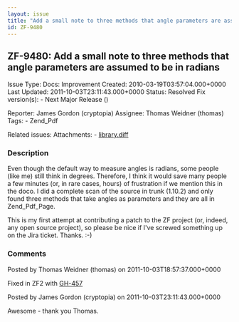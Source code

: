```yaml
---
layout: issue
title: "Add a small note to three methods that angle parameters are assumed to be in radians"
id: ZF-9480
---
```


ZF-9480: Add a small note to three methods that angle parameters are assumed to be in radians
---------------------------------------------------------------------------------------------

 Issue Type: Docs: Improvement Created: 2010-03-19T03:57:04.000+0000 Last Updated: 2011-10-03T23:11:43.000+0000 Status: Resolved Fix version(s): - Next Major Release ()
 
 Reporter:  James Gordon (cryptopia)  Assignee:  Thomas Weidner (thomas)  Tags: - Zend\_Pdf
 
 Related issues: 
 Attachments: - [library.diff](/issues/secure/attachment/12937/library.diff)
 
### Description

Even though the default way to measure angles is radians, some people (like me) still think in degrees. Therefore, I think it would save many people a few minutes (or, in rare cases, hours) of frustration if we mention this in the doco. I did a complete scan of the source in trunk (1.10.2) and only found three methods that take angles as parameters and they are all in Zend\_Pdf\_Page.

This is my first attempt at contributing a patch to the ZF project (or, indeed, any open source project), so please be nice if I've screwed something up on the Jira ticket. Thanks. :-)

 

 

### Comments

Posted by Thomas Weidner (thomas) on 2011-10-03T18:57:37.000+0000

Fixed in ZF2 with [GH-457](https://github.com/zendframework/zf2/pull/457)

 

 

Posted by James Gordon (cryptopia) on 2011-10-03T23:11:43.000+0000

Awesome - thank you Thomas.

 

 